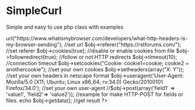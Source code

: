SimpleCurl
==========
Simple and easy to use php class with examples

<?php
//Simple Curl
//Author: Silviu Bogdan Stroe 
//Contact: silviu[at]silviu-s.com - www.silviu-s.com
include('scurl.php');
$obj = new curl;
	$obj->url("https://www.whatismybrowser.com/developers/what-http-headers-is-my-browser-sending"); //set url
	$obj->referer("https://rstforums.com/"); //set referer
	$obj->cookies(true);  //disable or enable cookies from file
	$obj->followredirect(true);  //follow or not HTTP redirects
	$obj->timeout(10); //connection timeout
    $obj->setcookies("Cookie: cookie1=cookie; cookie2 = anothercookie"); //set your own cookies
    $obj->setheaders(array("X: Y")); //set your own headers in netscape format
	$obj->useragent('User-Agent: Mozilla/5.0 (X11; Ubuntu; Linux x86_64; rv:34.0) Gecko/20100101 Firefox/34.0'); //set your own user-agent
	//$obj->post(array('field1' => 'value1', 'field2'=> 'value2')); //example for make HTTP-POST for fields or files. 
	echo $obj->getdata(); //get result

?>
